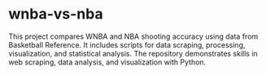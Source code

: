 # wnba-vs-nba
This project compares WNBA and NBA shooting accuracy using data from Basketball Reference. It includes scripts for data scraping, processing, visualization, and statistical analysis. The repository demonstrates skills in web scraping, data analysis, and visualization with Python.
